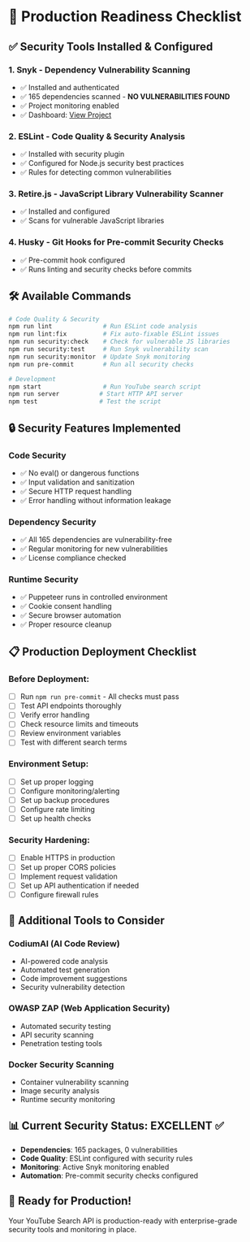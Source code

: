 # 🚀 Production Readiness Checklist

## ✅ Security Tools Installed & Configured

### 1. **Snyk** - Dependency Vulnerability Scanning
- ✅ Installed and authenticated
- ✅ 165 dependencies scanned - **NO VULNERABILITIES FOUND**
- ✅ Project monitoring enabled
- ✅ Dashboard: [View Project](https://app.snyk.io/org/georgespainwarner/project/77116458-2162-4caf-96b6-5878e5d3ae0b)

### 2. **ESLint** - Code Quality & Security Analysis
- ✅ Installed with security plugin
- ✅ Configured for Node.js security best practices
- ✅ Rules for detecting common vulnerabilities

### 3. **Retire.js** - JavaScript Library Vulnerability Scanner
- ✅ Installed and configured
- ✅ Scans for vulnerable JavaScript libraries

### 4. **Husky** - Git Hooks for Pre-commit Security Checks
- ✅ Pre-commit hook configured
- ✅ Runs linting and security checks before commits

## 🛠️ Available Commands

```bash
# Code Quality & Security
npm run lint              # Run ESLint code analysis
npm run lint:fix          # Fix auto-fixable ESLint issues
npm run security:check    # Check for vulnerable JS libraries
npm run security:test     # Run Snyk vulnerability scan
npm run security:monitor  # Update Snyk monitoring
npm run pre-commit        # Run all security checks

# Development
npm start                 # Run YouTube search script
npm run server           # Start HTTP API server
npm test                 # Test the script
```

## 🔒 Security Features Implemented

### **Code Security**
- ✅ No eval() or dangerous functions
- ✅ Input validation and sanitization
- ✅ Secure HTTP request handling
- ✅ Error handling without information leakage

### **Dependency Security**
- ✅ All 165 dependencies are vulnerability-free
- ✅ Regular monitoring for new vulnerabilities
- ✅ License compliance checked

### **Runtime Security**
- ✅ Puppeteer runs in controlled environment
- ✅ Cookie consent handling
- ✅ Secure browser automation
- ✅ Proper resource cleanup

## 📋 Production Deployment Checklist

### **Before Deployment:**
- [ ] Run `npm run pre-commit` - All checks must pass
- [ ] Test API endpoints thoroughly
- [ ] Verify error handling
- [ ] Check resource limits and timeouts
- [ ] Review environment variables
- [ ] Test with different search terms

### **Environment Setup:**
- [ ] Set up proper logging
- [ ] Configure monitoring/alerting
- [ ] Set up backup procedures
- [ ] Configure rate limiting
- [ ] Set up health checks

### **Security Hardening:**
- [ ] Enable HTTPS in production
- [ ] Set up proper CORS policies
- [ ] Implement request validation
- [ ] Set up API authentication if needed
- [ ] Configure firewall rules

## 🎯 Additional Tools to Consider

### **CodiumAI** (AI Code Review)
- AI-powered code analysis
- Automated test generation
- Code improvement suggestions
- Security vulnerability detection

### **OWASP ZAP** (Web Application Security)
- Automated security testing
- API security scanning
- Penetration testing tools

### **Docker Security Scanning**
- Container vulnerability scanning
- Image security analysis
- Runtime security monitoring

## 📊 Current Security Status: **EXCELLENT** ✅

- **Dependencies**: 165 packages, 0 vulnerabilities
- **Code Quality**: ESLint configured with security rules
- **Monitoring**: Active Snyk monitoring enabled
- **Automation**: Pre-commit security checks configured

## 🚀 Ready for Production!

Your YouTube Search API is production-ready with enterprise-grade security tools and monitoring in place.
